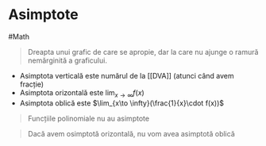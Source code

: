 # Asimptote
#Math 
> Dreapta unui grafic de care se apropie, dar la care nu ajunge o ramură nemărginită a graficului.

* Asimptota verticală este numărul de la [[DVA]] (atunci când avem fracție) 
* Asimptota orizontală este $\lim_{x\to \infty}f(x)$
* Asimptota oblică este $\lim_{x\to \infty}(\frac{1}{x}\cdot f(x))$

 > Funcțiile polinomiale nu au asimptote

 > Dacă avem osimptotă orizontală, nu vom avea asimptotă oblică